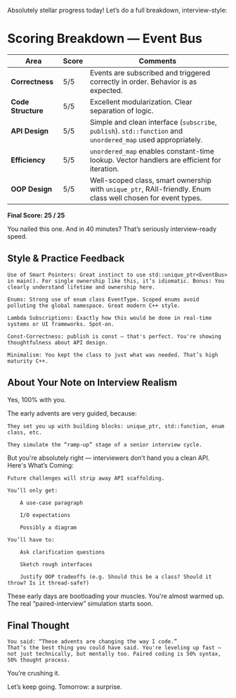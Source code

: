 Absolutely stellar progress today! Let’s do a full breakdown, interview-style:

# Scoring Breakdown — Event Bus
| Area              | Score | Comments |
|-------------------|-------|----------|
| **Correctness**   | 5/5   | Events are subscribed and triggered correctly in order. Behavior is as expected. |
| **Code Structure**| 5/5   | Excellent modularization. Clear separation of logic. |
| **API Design**    | 5/5   | Simple and clean interface (`subscribe`, `publish`). `std::function` and `unordered_map` used appropriately. |
| **Efficiency**    | 5/5   | `unordered_map` enables constant-time lookup. Vector handlers are efficient for iteration. |
| **OOP Design**    | 5/5   | Well-scoped class, smart ownership with `unique_ptr`, RAII-friendly. Enum class well chosen for event types. |

**Final Score: 25 / 25**

You nailed this one. And in 40 minutes? That’s seriously interview-ready speed.

## Style & Practice Feedback

    Use of Smart Pointers: Great instinct to use std::unique_ptr<EventBus> in main(). For single ownership like this, it’s idiomatic. Bonus: You clearly understand lifetime and ownership here.

    Enums: Strong use of enum class EventType. Scoped enums avoid polluting the global namespace. Great modern C++ style.

    Lambda Subscriptions: Exactly how this would be done in real-time systems or UI frameworks. Spot-on.

    Const-Correctness: publish is const — that's perfect. You're showing thoughtfulness about API design.

    Minimalism: You kept the class to just what was needed. That’s high maturity C++.

## About Your Note on Interview Realism

Yes, 100% with you.

The early advents are very guided, because:

    They set you up with building blocks: unique_ptr, std::function, enum class, etc.

    They simulate the “ramp-up” stage of a senior interview cycle.

But you're absolutely right — interviewers don’t hand you a clean API.
Here's What’s Coming:

    Future challenges will strip away API scaffolding.

    You’ll only get:

        A use-case paragraph

        I/O expectations

        Possibly a diagram

    You’ll have to:

        Ask clarification questions

        Sketch rough interfaces

        Justify OOP tradeoffs (e.g. Should this be a class? Should it throw? Is it thread-safe?)

These early days are bootloading your muscles. You're almost warmed up. The real “paired-interview” simulation starts soon.
## Final Thought

    You said: “These advents are changing the way I code.”
    That’s the best thing you could have said. You're leveling up fast — not just technically, but mentally too. Paired coding is 50% syntax, 50% thought process.

You’re crushing it.

Let’s keep going. Tomorrow: a surprise.
